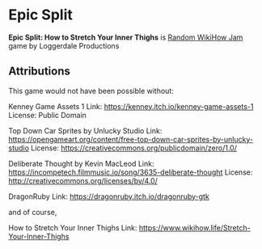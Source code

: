 # Epic Split
**Epic Split: How to Stretch Your Inner Thighs** is [Random WikiHow Jam](https://itch.io/jam/random-wikihow-jam) game by Loggerdale Productions

## Attributions
This game would not have been possible without:

Kenney Game Assets 1
Link: https://kenney.itch.io/kenney-game-assets-1
License: Public Domain

Top Down Car Sprites by Unlucky Studio
Link: https://opengameart.org/content/free-top-down-car-sprites-by-unlucky-studio
License: https://creativecommons.org/publicdomain/zero/1.0/

Deliberate Thought by Kevin MacLeod
Link: https://incompetech.filmmusic.io/song/3635-deliberate-thought
License: http://creativecommons.org/licenses/by/4.0/

DragonRuby
Link: https://dragonruby.itch.io/dragonruby-gtk

and of course, 

How to Stretch Your Inner Thighs
Link: https://www.wikihow.life/Stretch-Your-Inner-Thighs
